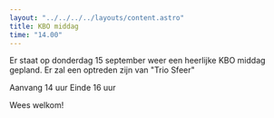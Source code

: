```yaml
---
layout: "../../../../layouts/content.astro"
title: KBO middag
time: "14.00"
---
```


Er staat op donderdag 15 september weer een heerlijke KBO middag gepland.
Er zal een optreden zijn van "Trio Sfeer"

Aanvang 14 uur
Einde 16 uur

Wees welkom!
